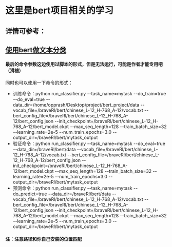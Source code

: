 # 这里是bert项目相关的学习
## 详情可参考：
## [使用bert做文本分类](https://www.jiqizhixin.com/articles/2019-03-13-4)  
#### 最后的命令参数这边使用过脚本的形式，但是无法运行，可能是作者才能专用吧（滑稽）
同时也可以使用一下命令的形式：  
* 训练命令：python run_classifier.py --task_name=mytask --do_train=true --do_eval=true --data_dir=/home/opprash/Desktop/project/bert_project/data --vocab_file=/braveRl/bert/chinese_L-12_H-768_A-12/vocab.txt --bert_config_file=/braveRl/bert/chinese_L-12_H-768_A-12/bert_config.json --init_checkpoint=/braveRl/bert/chinese_L-12_H-768_A-12/bert_model.ckpt  --max_seq_length=128 --train_batch_size=32 --learning_rate=2e-5 --num_train_epochs=3.0 --output_dir=/braveRl/bert/mytask_output
* 验证命令：python run_classifier.py --task_name=mytask --do_eval=true --data_dir=/braveRl/bert/data --vocab_file=/braveRl/bert/chinese_L-12_H-768_A-12/vocab.txt --bert_config_file=/braveRl/bert/chinese_L-12_H-768_A-12/bert_config.json --init_checkpoint=/braveRl/bert/chinese_L-12_H-768_A-12/bert_model.ckpt  --max_seq_length=128 --train_batch_size=32 --learning_rate=2e-5 --num_train_epochs=3.0 --output_dir=/braveRl/bert/mytask_output
* 预测命令：python run_classifier.py --task_name=mytask --do_predict=true --data_dir=/braveRl/bert/data --vocab_file=/braveRl/bert/chinese_L-12_H-768_A-12/vocab.txt --bert_config_file=/braveRl/bert/chinese_L-12_H-768_A-12/bert_config.json --init_checkpoint=/braveRl/bert/chinese_L-12_H-768_A-12/bert_model.ckpt  --max_seq_length=128 --train_batch_size=32 --learning_rate=2e-5 --num_train_epochs=3.0 --output_dir=/braveRl/bert/mytask_output
#### 注：注意路径和你自己安装的位置匹配